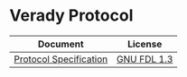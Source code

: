 Verady Protocol
===============

| Document | License |
| -------- | ------- |
| [Protocol Specification](https://github.com/verady/protocol/blob/master/PROTOCOL.md) | [GNU FDL 1.3](https://github.com/verady/protocol/blob/master/LICENSE) |
